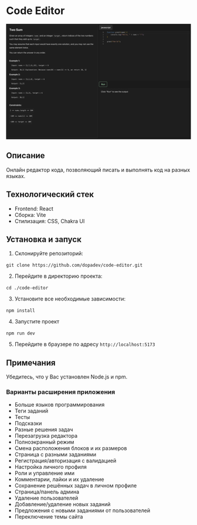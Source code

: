 # Code Editor

![Code Editor preview](https://github.com/dopadev/code-editor/raw/main/preview/code-editor.png)

## Описание

Онлайн редактор кода, позволяющий писать и выполнять код на разных языках.

## Технологический стек

- Frontend: React
- Сборка: Vite
- Стилизация: CSS, Chakra UI

## Установка и запуск

1. Склонируйте репозиторий:

`git clone https://github.com/dopadev/code-editor.git`

2. Перейдите в директорию проекта:

`cd ./code-editor`

3. Установите все необходимые зависимости:

`npm install`

4. Запустите проект

`npm run dev`

5. Перейдите в браузере по адресу `http://localhost:5173`

## Примечания

Убедитесь, что у Вас установлен Node.js и npm.

### Варианты расширения приложения

- Больше языков программирования
- Теги заданий
- Тесты
- Подсказки
- Разные решения задач
- Перезагрузка редактора
- Полноэкранный режим
- Смена расположения блоков и их размеров
- Страница с разными заданиями
- Регистрация/авторизация с валидацией
- Настройка личного профиля
- Роли и управление ими
- Комментарии, лайки и их удаление
- Сохранение решённых задач в личном профиле
- Страница/панель админа
- Удаление пользователей
- Добавление/удаление новых заданий
- Предложения с новыми заданиями от пользователей
- Переключение темы сайта
